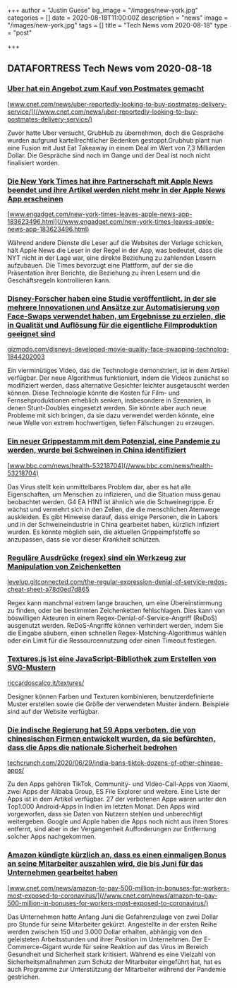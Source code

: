 +++
author = "Justin Guese"
bg_image = "/images/new-york.jpg"
categories = []
date = 2020-08-18T11:00:00Z
description = "news"
image = "/images/new-york.jpg"
tags = []
title = "Tech News vom 2020-08-18"
type = "post"

+++

        
## DATAFORTRESS Tech News vom 2020-08-18



### [Uber hat ein Angebot zum Kauf von Postmates gemacht](//www.cnet.com/news/uber-reportedly-looking-to-buy-postmates-delivery-service/)


[www.cnet.com/news/uber-reportedly-looking-to-buy-postmates-delivery-service/](//www.cnet.com/news/uber-reportedly-looking-to-buy-postmates-delivery-service/)


Zuvor hatte Uber versucht, GrubHub zu übernehmen, doch die Gespräche wurden aufgrund kartellrechtlicher Bedenken gestoppt.Grubhub plant nun eine Fusion mit Just Eat Takeaway in einem Deal im Wert von 7,3 Milliarden Dollar. Die Gespräche sind noch im Gange und der Deal ist noch nicht finalisiert worden.


### [Die New York Times hat ihre Partnerschaft mit Apple News beendet und ihre Artikel werden nicht mehr in der Apple News App erscheinen](//www.engadget.com/new-york-times-leaves-apple-news-app-183623496.html)


[www.engadget.com/new-york-times-leaves-apple-news-app-183623496.html](//www.engadget.com/new-york-times-leaves-apple-news-app-183623496.html)


Während andere Dienste die Leser auf die Websites der Verlage schicken, hält Apple News die Leser in der Regel in der App, was bedeutet, dass die NYT nicht in der Lage war, eine direkte Beziehung zu zahlenden Lesern aufzubauen. Die Times bevorzugt eine Plattform, auf der sie die Präsentation ihrer Berichte, die Beziehung zu ihren Lesern und die Geschäftsregeln kontrollieren kann.


### [Disney-Forscher haben eine Studie veröffentlicht, in der sie mehrere Innovationen und Ansätze zur Automatisierung von Face-Swaps verwendet haben, um Ergebnisse zu erzielen, die in Qualität und Auflösung für die eigentliche Filmproduktion geeignet sind](//gizmodo.com/disneys-developed-movie-quality-face-swapping-technolog-1844202003)


[gizmodo.com/disneys-developed-movie-quality-face-swapping-technolog-1844202003](//gizmodo.com/disneys-developed-movie-quality-face-swapping-technolog-1844202003)


Ein vierminütiges Video, das die Technologie demonstriert, ist in dem Artikel verfügbar. Der neue Algorithmus funktioniert, indem die Videos zunächst so modifiziert werden, dass alternative Gesichter leichter ausgetauscht werden können. Diese Technologie könnte die Kosten für Film- und Fernsehproduktionen erheblich senken, insbesondere in Szenarien, in denen Stunt-Doubles eingesetzt werden. Sie könnte aber auch neue Probleme mit sich bringen, da sie dazu verwendet werden könnte, eine neue Welle von extrem hochwertigen, tiefen Fälschungen zu erzeugen.


### [Ein neuer Grippestamm mit dem Potenzial, eine Pandemie zu werden, wurde bei Schweinen in China identifiziert](//www.bbc.com/news/health-53218704)


[www.bbc.com/news/health-53218704](//www.bbc.com/news/health-53218704)


Das Virus stellt kein unmittelbares Problem dar, aber es hat alle Eigenschaften, um Menschen zu infizieren, und die Situation muss genau beobachtet werden. G4 EA H1N1 ist ähnlich wie die Schweinegrippe. Er wächst und vermehrt sich in den Zellen, die die menschlichen Atemwege auskleiden. Es gibt Hinweise darauf, dass einige Personen, die in Labors und in der Schweineindustrie in China gearbeitet haben, kürzlich infiziert wurden. Es könnte möglich sein, die aktuellen Grippeimpfstoffe so anzupassen, dass sie vor dieser Krankheit schützen.


### [Reguläre Ausdrücke (regex) sind ein Werkzeug zur Manipulation von Zeichenketten](//levelup.gitconnected.com/the-regular-expression-denial-of-service-redos-cheat-sheet-a78d0ed7d865)


[levelup.gitconnected.com/the-regular-expression-denial-of-service-redos-cheat-sheet-a78d0ed7d865](//levelup.gitconnected.com/the-regular-expression-denial-of-service-redos-cheat-sheet-a78d0ed7d865)


Regex kann manchmal extrem lange brauchen, um eine Übereinstimmung zu finden, oder bei bestimmten Zeichenketten fehlschlagen. Dies kann von böswilligen Akteuren in einem Regex-Denial-of-Service-Angriff (ReDoS) ausgenutzt werden. ReDoS-Angriffe können verhindert werden, indem Sie die Eingabe säubern, einen schnellen Regex-Matching-Algorithmus wählen oder ein Limit für die Ressourcennutzung oder einen Timeout festlegen.


### [Textures.js ist eine JavaScript-Bibliothek zum Erstellen von SVG-Mustern](//riccardoscalco.it/textures/)


[riccardoscalco.it/textures/](//riccardoscalco.it/textures/)


Designer können Farben und Texturen kombinieren, benutzerdefinierte Muster erstellen sowie die Größe der verwendeten Muster ändern. Beispiele sind auf der Website verfügbar.


### [Die indische Regierung hat 59 Apps verboten, die von chinesischen Firmen entwickelt wurden, da sie befürchten, dass die Apps die nationale Sicherheit bedrohen](//techcrunch.com/2020/06/29/india-bans-tiktok-dozens-of-other-chinese-apps/)


[techcrunch.com/2020/06/29/india-bans-tiktok-dozens-of-other-chinese-apps/](//techcrunch.com/2020/06/29/india-bans-tiktok-dozens-of-other-chinese-apps/)


Zu den Apps gehören TikTok, Community- und Video-Call-Apps von Xiaomi, zwei Apps der Alibaba Group, ES File Explorer und weitere. Eine Liste der Apps ist in dem Artikel verfügbar. 27 der verbotenen Apps waren unter den Top1.000 Android-Apps in Indien im letzten Monat. Den Apps wird vorgeworfen, dass sie Daten von Nutzern stehlen und unberechtigt weitergeben. Google und Apple haben die Apps noch nicht aus ihren Stores entfernt, sind aber in der Vergangenheit Aufforderungen zur Entfernung solcher Apps nachgekommen.


### [Amazon kündigte kürzlich an, dass es einen einmaligen Bonus an seine Mitarbeiter auszahlen wird, die bis Juni für das Unternehmen gearbeitet haben](//www.cnet.com/news/amazon-to-pay-500-million-in-bonuses-for-workers-most-exposed-to-coronavirus/)


[www.cnet.com/news/amazon-to-pay-500-million-in-bonuses-for-workers-most-exposed-to-coronavirus/](//www.cnet.com/news/amazon-to-pay-500-million-in-bonuses-for-workers-most-exposed-to-coronavirus/)


Das Unternehmen hatte Anfang Juni die Gefahrenzulage von zwei Dollar pro Stunde für seine Mitarbeiter gekürzt. Angestellte in der ersten Reihe werden zwischen 150 und 3.000 Dollar erhalten, abhängig von den geleisteten Arbeitsstunden und ihrer Position im Unternehmen. Der E-Commerce-Gigant wurde für seine Reaktion auf das Virus im Bereich Gesundheit und Sicherheit stark kritisiert. Während es eine Vielzahl von Sicherheitsmaßnahmen zum Schutz der Mitarbeiter eingeführt hat, hat es auch Programme zur Unterstützung der Mitarbeiter während der Pandemie gestrichen.